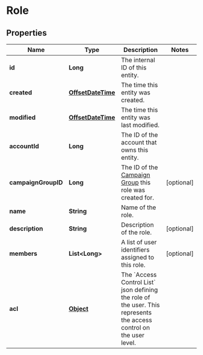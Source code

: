 

# Role

## Properties

Name | Type | Description | Notes
------------ | ------------- | ------------- | -------------
**id** | **Long** | The internal ID of this entity. | 
**created** | [**OffsetDateTime**](OffsetDateTime.md) | The time this entity was created. | 
**modified** | [**OffsetDateTime**](OffsetDateTime.md) | The time this entity was last modified. | 
**accountId** | **Long** | The ID of the account that owns this entity. | 
**campaignGroupID** | **Long** | The ID of the [Campaign Group](https://docs.talon.one/docs/product/account/account-settings/managing-campaign-groups) this role was created for.  |  [optional]
**name** | **String** | Name of the role. | 
**description** | **String** | Description of the role. |  [optional]
**members** | **List&lt;Long&gt;** | A list of user identifiers assigned to this role. |  [optional]
**acl** | [**Object**](.md) | The &#x60;Access Control List&#x60; json defining the role of the user. This represents the access control on the user level. | 



